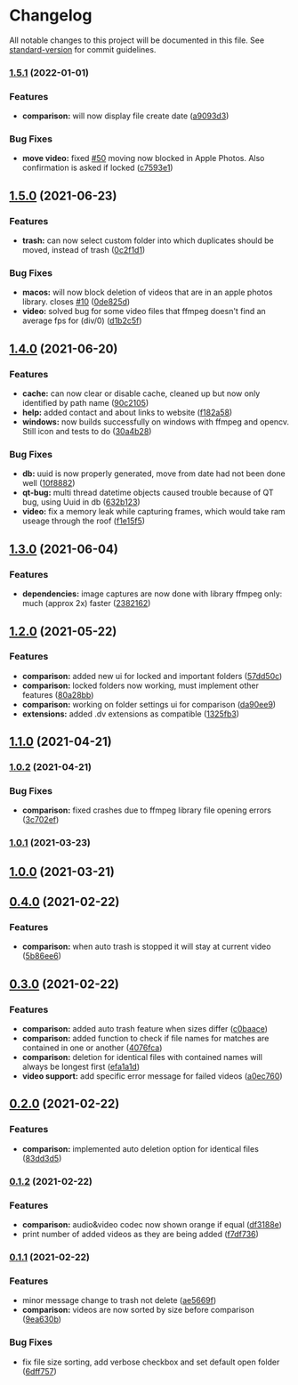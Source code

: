 # Changelog

All notable changes to this project will be documented in this file. See [standard-version](https://github.com/conventional-changelog/standard-version) for commit guidelines.

### [1.5.1](https://github.com/theophanemayaud/video-simili-duplicate-cleaner/compare/v1.5.0...v1.5.1) (2022-01-01)


### Features

* **comparison:** will now display file create date ([a9093d3](https://github.com/theophanemayaud/video-simili-duplicate-cleaner/commit/a9093d3c985661b8a9162d2584a1d85214c915b6))


### Bug Fixes

* **move video:** fixed [#50](https://github.com/theophanemayaud/video-simili-duplicate-cleaner/issues/50) moving now blocked in Apple Photos. Also confirmation is asked if locked ([c7593e1](https://github.com/theophanemayaud/video-simili-duplicate-cleaner/commit/c7593e10d486df4eedfc1a21fa0eb868187c1e66))

## [1.5.0](https://github.com/theophanemayaud/video-simili-duplicate-cleaner/compare/v1.4.0...v1.5.0) (2021-06-23)


### Features

* **trash:** can now select custom folder into which duplicates should be moved, instead of trash ([0c2f1d1](https://github.com/theophanemayaud/video-simili-duplicate-cleaner/commit/0c2f1d1132e881c711eaabfdb7eba39031e4e6e0))


### Bug Fixes

* **macos:** will now block deletion of videos that are in an apple photos library. closes [#10](https://github.com/theophanemayaud/video-simili-duplicate-cleaner/issues/10) ([0de825d](https://github.com/theophanemayaud/video-simili-duplicate-cleaner/commit/0de825d0ff88f94563007d5fd7d77f0038623174))
* **video:** solved bug for some video files that ffmpeg doesn't find an average fps for (div/0) ([d1b2c5f](https://github.com/theophanemayaud/video-simili-duplicate-cleaner/commit/d1b2c5f65f8db94123d3390fcffe99e2aea0c20b))

## [1.4.0](https://github.com/theophanemayaud/video-simili-duplicate-cleaner/compare/v1.3.0...v1.4.0) (2021-06-20)


### Features

* **cache:** can now clear or disable cache, cleaned up but now only identified by path name ([90c2105](https://github.com/theophanemayaud/video-simili-duplicate-cleaner/commit/90c2105d2670187d037ffa778d86e84b735d9961))
* **help:** added contact and about links to website ([f182a58](https://github.com/theophanemayaud/video-simili-duplicate-cleaner/commit/f182a58e101357863aad61fb30f83168d2b52e12))
* **windows:** now builds successfully on windows with ffmpeg and opencv. Still icon and tests to do ([30a4b28](https://github.com/theophanemayaud/video-simili-duplicate-cleaner/commit/30a4b28c32aa93ebf02314e0888dff45b94c43dc))


### Bug Fixes

* **db:** uuid is now properly generated, move from date had not been done well ([10f8882](https://github.com/theophanemayaud/video-simili-duplicate-cleaner/commit/10f8882232347a7483369799b4a882fb8f0fad38))
* **qt-bug:** multi thread datetime objects caused trouble because of QT bug, using Uuid in db ([632b123](https://github.com/theophanemayaud/video-simili-duplicate-cleaner/commit/632b123f8989d06775f0348399a4297da65d06dd))
* **video:** fix a memory leak while capturing frames, which would take ram useage through the roof ([f1e15f5](https://github.com/theophanemayaud/video-simili-duplicate-cleaner/commit/f1e15f59fe971bfab405e94bb672db07ba16d762))

## [1.3.0](https://github.com/theophanemayaud/video-simili-duplicate-cleaner/compare/v1.2.0...v1.3.0) (2021-06-04)


### Features

* **dependencies:** image captures are now done with library ffmpeg only: much (approx 2x) faster ([2382162](https://github.com/theophanemayaud/video-simili-duplicate-cleaner/commit/2382162541a4afe26109030203cdc742ba90d3cd))

## [1.2.0](https://github.com/theophanemayaud/video-simili-duplicate-cleaner/compare/v1.1.0...v1.2.0) (2021-05-22)


### Features

* **comparison:** added new ui for locked and important folders ([57dd50c](https://github.com/theophanemayaud/video-simili-duplicate-cleaner/commit/57dd50c6a06dddf0482f1dd6436b34e356a644ec))
* **comparison:** locked folders now working, must implement other features ([80a28bb](https://github.com/theophanemayaud/video-simili-duplicate-cleaner/commit/80a28bb03d2897336079f728d3c1813894f627d1))
* **comparison:** working on folder settings ui for comparison ([da90ee9](https://github.com/theophanemayaud/video-simili-duplicate-cleaner/commit/da90ee91c5f3c343a34283898be2b43ce1d6a542))
* **extensions:** added .dv extensions as compatible ([1325fb3](https://github.com/theophanemayaud/video-simili-duplicate-cleaner/commit/1325fb3aa441d1df171336235f80763044a163cc))

## [1.1.0](https://github.com/theophanemayaud/video-simili-duplicate-cleaner/compare/v1.0.2...v1.1.0) (2021-04-21)

### [1.0.2](https://github.com/theophanemayaud/video-simili-duplicate-cleaner/compare/v1.0.1...v1.0.2) (2021-04-21)


### Bug Fixes

* **comparison:** fixed crashes due to ffmpeg library file opening errors ([3c702ef](https://github.com/theophanemayaud/video-simili-duplicate-cleaner/commit/3c702effca02d95e0bc040c8964f77482660fe30))

### [1.0.1](https://github.com/theophanemayaud/video-simili-duplicate-cleaner/compare/v1.0.0...v1.0.1) (2021-03-23)

## [1.0.0](https://github.com/theophanemayaud/video-simili-duplicate-cleaner/compare/v0.4.0...v1.0.0) (2021-03-21)

## [0.4.0](https://github.com/theophanemayaud/video-simili-duplicate-cleaner/compare/v0.3.0...v0.4.0) (2021-02-22)


### Features

* **comparison:** when auto trash is stopped it will stay at current video ([5b86ee6](https://github.com/theophanemayaud/video-simili-duplicate-cleaner/commit/5b86ee673e2207a7302c93a8fe1628599447e316))

## [0.3.0](https://github.com/theophanemayaud/video-simili-duplicate-cleaner/compare/v0.2.0...v0.3.0) (2021-02-22)


### Features

* **comparison:** added auto trash feature when sizes differ ([c0baace](https://github.com/theophanemayaud/video-simili-duplicate-cleaner/commit/c0baaceabb8fe5bd530aa14ccd304e60039f918e))
* **comparison:** added function to check if file names for matches are contained in one or another ([4076fca](https://github.com/theophanemayaud/video-simili-duplicate-cleaner/commit/4076fcac6300bb62f25093573ce1556f7d11c15f))
* **comparison:** deletion for identical files with contained names will always be longest first ([efa1a1d](https://github.com/theophanemayaud/video-simili-duplicate-cleaner/commit/efa1a1d074cda3752d313692fd43adbc9c431f05))
* **video support:** add specific error message for failed videos ([a0ec760](https://github.com/theophanemayaud/video-simili-duplicate-cleaner/commit/a0ec760db2ef5a626a023d49b39e811cd1c07706))

## [0.2.0](https://github.com/theophanemayaud/video-simili-duplicate-cleaner/compare/v0.1.2...v0.2.0) (2021-02-22)


### Features

* **comparison:** implemented auto deletion option for identical files ([83dd3d5](https://github.com/theophanemayaud/video-simili-duplicate-cleaner/commit/83dd3d581d3793735e5e0e6515c0ac56c99ffe69))

### [0.1.2](https://github.com/theophanemayaud/video-simili-duplicate-cleaner/compare/v0.1.1...v0.1.2) (2021-02-22)


### Features

* **comparison:** audio&video codec now shown orange if equal ([df3188e](https://github.com/theophanemayaud/video-simili-duplicate-cleaner/commit/df3188ecf85fcb15a0664bfd94b7a2285bc11877))
* print number of added videos as they are being added ([f7df736](https://github.com/theophanemayaud/video-simili-duplicate-cleaner/commit/f7df736d003ad49dbe473710131506726cfe3e05))

### [0.1.1](https://github.com/theophanemayaud/video-simili-duplicate-cleaner/compare/v0.1.0...v0.1.1) (2021-02-22)


### Features

* minor message change to trash not delete ([ae5669f](https://github.com/theophanemayaud/video-simili-duplicate-cleaner/commit/ae5669fec831d0212f7a9f5711cb26d353301367))
* **comparison:** videos are now sorted by size before comparison ([9ea630b](https://github.com/theophanemayaud/video-simili-duplicate-cleaner/commit/9ea630b02d1f354684f1fb4c87e5c26e0b199749))


### Bug Fixes

* fix file size sorting, add verbose checkbox and set default open folder ([6dff757](https://github.com/theophanemayaud/video-simili-duplicate-cleaner/commit/6dff75739f332567170f89b65af590b650cc6a01))
